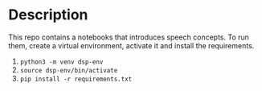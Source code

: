 # Description
This repo contains a notebooks that introduces speech concepts. To run them, create a virtual environment, activate it and install the requirements.

1. `python3 -m venv dsp-env`
1. `source dsp-env/bin/activate`
1. `pip install -r requirements.txt`
